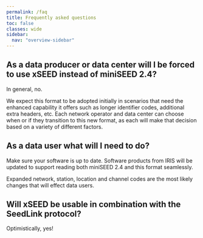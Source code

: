 ```yaml
---
permalink: /faq
title: Frequently asked questions
toc: false
classes: wide
sidebar:
  nav: "overview-sidebar"
---
```


## As a data producer or data center will I be forced to use xSEED instead of miniSEED 2.4?

In general, no.

We expect this format to be adopted initially in scenarios that need
the enhanced capability it offers such as longer identifier codes,
additional extra headers, etc.  Each network operator and data center
can choose when or if they transition to this new format, as each will
make that decision based on a variety of different factors.

## As a data user what will I need to do?

Make sure your software is up to date.  Software products from IRIS
will be updated to support reading both miniSEED 2.4 and this format
seamlessly.

Expanded network, station, location and channel codes are the most
likely changes that will effect data users.

## Will xSEED be usable in combination with the SeedLink protocol?

Optimistically, yes!
